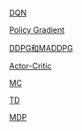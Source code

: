 <a href="DQN.md">DQN</a>

<a href="Policy Gradient.md">Policy Gradient</a>

<a href="DDPG和MADDPG.md">DDPG和MADDPG</a>

<a href="Actor-Critic.md">Actor-Critic</a>

<a href="MC.md">MC</a>

<a href="TD.md">TD</a>

<a href="MDP.md">MDP</a>